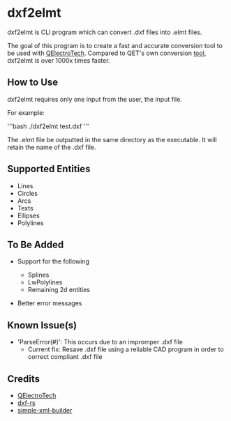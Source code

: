 # dxf2elmt
dxf2elmt is CLI program which can convert .dxf files into .elmt files.

The goal of this program is to create a fast and accurate conversion tool to be used with [QElectroTech](https://qelectrotech.org/). Compared to QET's own conversion [tool](https://github.com/rdsivd/DXFtoQET-2020), dxf2elmt is over 1000x times faster.

## How to Use
dxf2elmt requires only one input from the user, the input file.

For example:

'''bash
./dxf2elmt test.dxf
'''

The .elmt file be outputted in the same directory as the executable. It will retain the name of the .dxf file.

## Supported Entities

* Lines
* Circles
* Arcs
* Texts
* Ellipses
* Polylines

## To Be Added

* Support for the following
    * Splines
    * LwPolylines
    * Remaining 2d entities

* Better error messages

## Known Issue(s)

* 'ParseError(#)': This occurs due to an impromper .dxf file
    * Current fix: Resave .dxf file using a reliable CAD program in order to correct compliant .dxf file

## Credits

* [QElectroTech](https://qelectrotech.org/)
* [dxf-rs](https://github.com/IxMilia/dxf-rs)
* [simple-xml-builder](https://github.com/Accelbread/simple-xml-builder)
